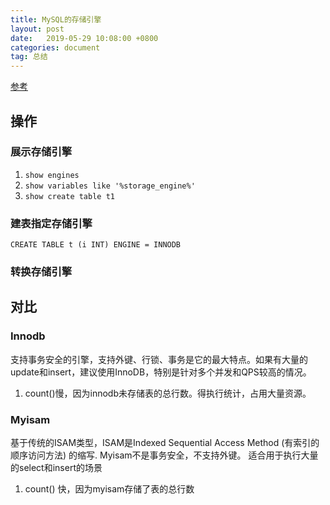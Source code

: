 ```yaml
---
title: MySQL的存储引擎
layout: post
date:   2019-05-29 10:08:00 +0800
categories: document
tag: 总结
---
```

[参考](https://blog.csdn.net/wjtlht928/article/details/46641865)
## 操作
### 展示存储引擎
1. ```show engines```
2. ```show variables like '%storage_engine%'```
3. ```show create table t1```


### 建表指定存储引擎
```CREATE TABLE t (i INT) ENGINE = INNODB```

### 转换存储引擎


## 对比
### Innodb
支持事务安全的引擎，支持外键、行锁、事务是它的最大特点。如果有大量的update和insert，建议使用InnoDB，特别是针对多个并发和QPS较高的情况。
1. count()慢，因为innodb未存储表的总行数。得执行统计，占用大量资源。

### Myisam 
基于传统的ISAM类型，ISAM是Indexed Sequential Access Method (有索引的顺序访问方法) 的缩写. Myisam不是事务安全，不支持外键。 适合用于执行大量的select和insert的场景

1. count() 快，因为myisam存储了表的总行数

